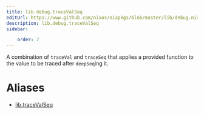 ```yaml
---
title: lib.debug.traceValSeq
editUrl: https://www.github.com/nixos/nixpkgs/blob/master/lib/debug.nix#L171C5
description: lib.debug.traceValSeq
sidebar:

    order: 7
---
```


A combination of `traceVal` and `traceSeq` that applies a
provided function to the value to be traced after `deepSeq`ing
it.


# Aliases

- [lib.traceValSeq](reference/lib/lib-traceValSeq)


